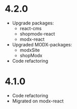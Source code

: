 
4.2.0
============================================
- Upgrade packages:
  - react-cms
  - shopmodx-react
  - modx-react
- Upgraded MODX-packages:
  - modxSite
  - shopModx
- Code refactoring

4.1.0
============================================
- Code refactoring
- Migrated on modx-react
